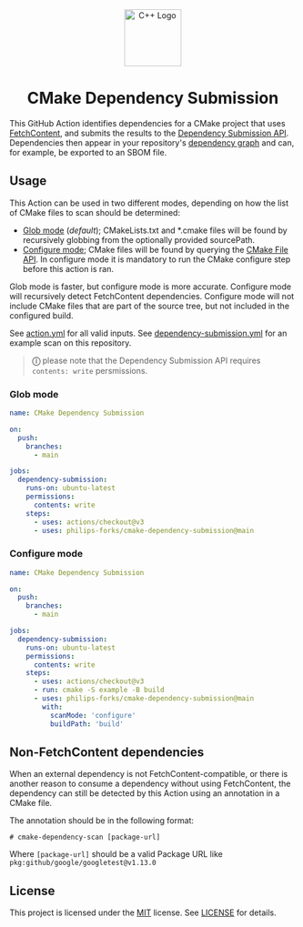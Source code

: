<div align="center">
<img src="https://user-images.githubusercontent.com/17342434/204997817-e8f9273d-d3d9-4869-9d9a-94d0889acf3d.png" alt="C++ Logo" width="100"/>
</div>

<h1 align="center">
CMake Dependency Submission
</h1>

This GitHub Action identifies dependencies for a CMake project that uses [FetchContent](https://cmake.org/cmake/help/latest/module/FetchContent.html), and submits the results to the [Dependency Submission API](https://docs.github.com/en/code-security/supply-chain-security/understanding-your-software-supply-chain/using-the-dependency-submission-api). Dependencies then appear in your repository's [dependency graph](https://github.com/philips-forks/cmake-dependency-submission/network/dependencies) and can, for example, be exported to an SBOM file.

## Usage

This Action can be used in two different modes, depending on how the list of CMake files to scan should be determined:

- [Glob mode](#glob-mode) (*default*); CMakeLists.txt and *.cmake files will be found by recursively globbing from the optionally provided sourcePath.
- [Configure mode](#configure-mode); CMake files will be found by querying the [CMake File API](https://cmake.org/cmake/help/latest/manual/cmake-file-api.7.html#manual:cmake-file-api(7)). In configure mode it is mandatory to run the CMake configure step before this action is ran.

Glob mode is faster, but configure mode is more accurate. Configure mode will recursively detect FetchContent dependencies. Configure mode will not include CMake files that are part of the source tree, but not included in the configured build.

See [action.yml](action.yml) for all valid inputs.
See [dependency-submission.yml](.github/workflows/dependency-submission.yml) for an example scan on this repository.

> **&#9432;** please note that the Dependency Submission API requires `contents: write` persmissions.

### Glob mode

```yml
name: CMake Dependency Submission

on:
  push:
    branches:
      - main

jobs:
  dependency-submission:
    runs-on: ubuntu-latest
    permissions:
      contents: write
    steps:
      - uses: actions/checkout@v3
      - uses: philips-forks/cmake-dependency-submission@main
```

### Configure mode

```yml
name: CMake Dependency Submission

on:
  push:
    branches:
      - main

jobs:
  dependency-submission:
    runs-on: ubuntu-latest
    permissions:
      contents: write
    steps:
      - uses: actions/checkout@v3
      - run: cmake -S example -B build
      - uses: philips-forks/cmake-dependency-submission@main
        with:
          scanMode: 'configure'
          buildPath: 'build'
```

## Non-FetchContent dependencies

When an external dependency is not FetchContent-compatible, or there is another reason to consume a dependency without using FetchContent, the dependency can still be detected by this Action using an annotation in a CMake file.

The annotation should be in the following format:

`# cmake-dependency-scan [package-url]`

Where `[package-url]` should be a valid Package URL like `pkg:github/google/googletest@v1.13.0`

## License

This project is licensed under the [MIT](https://choosealicense.com/licenses/mit/) license. See [LICENSE](LICENSE) for details.
